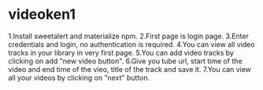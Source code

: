 # videoken1


1.Install sweetalert and materialize npm.
2.First page is login page.
3.Enter credentials and login,  no authentication is required.
4.You can view all video tracks in your library in very first page.
5.You can add video tracks by clicking on add "new video button".
6.Give you tube url, start time of the video and end time of the vieo, title of the track and save it.
7.You can view all your videos by clicking on "next" button.
